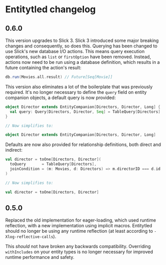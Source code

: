 # Entitytled changelog

## 0.6.0

This version upgrades to Slick 3. Slick 3 introduced some major breaking
changes and consequently, so does this. Querying has been changed to use Slick's
new database I/O actions. This means query execution operations, such as `list`
or `firstOption` have been removed. Instead, actions now need to be run using
a database definition, which results in a future containing the action's result:

```scala
db.run(Movies.all.result) // Future[Seq[Movie]]
```

This version also eliminates a lot of the boilerplate that was previously
required. It's no longer necessary to define the `query` field on entity 
companion objects, a default query is now provided:

```scala
object Director extends EntityCompanion[Directors, Director, Long] {  
  val query: Query[Directors, Director, Seq] = TableQuery[Directors]
}

// Now simplifies to:

object Director extends EntityCompanion[Directors, Director, Long]
```

Defaults are now also provided for relationship definitions, both direct and
indirect:

```scala 
val director = toOne[Directors, Director](
  toQuery       = TableQuery[Directors],
  joinCondition = (m: Movies, d: Directors) => m.directorID === d.id
)

// Now simplifies to:

val director = toOne[Directors, Director]
```

## 0.5.0

Replaced the old implementation for eager-loading, which used runtime reflection,
with a new implementation using implicit macros. Entitytled should no longer be
using any runtime reflection (at least according to `-Xlog-reflective-calls`).
 
This *should* not have broken any backwards compatibility. Overriding
`withIncludes` on your entity types is no longer necessary for improved runtime
performance and safety.
